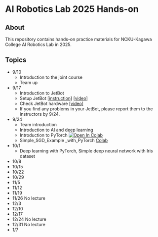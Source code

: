 # AI Robotics Lab 2025 Hands-on

## About
This repository contains hands-on practice materials for NCKU-Kagawa College AI Robotics Lab in 2025.

## Topics
- 9/10
  - Introduction to the joint course
  - Team up   
- 9/17
  - Introduction to JetBot
  - Setup JetBot [[instruction]](https://github.com/naoya1110/ai_robotics_lab_2025_hands_on/blob/main/Week02_Jetbot_Software_Setup.md) [[video]](https://youtu.be/Si-kh8yqQHo)
  - Check JetBot hardware [[video]](https://youtu.be/77WQfj6HOIg)
  - If you find any problems in your JetBot, please report them to the instructors by 9/24.
- 9/24
  - Team introduction
  - Introduction to AI and deep learning
  - Introduction to PyTorch [![Open In Colab](https://colab.research.google.com/assets/colab-badge.svg)](https://github.com/naoya1110/ai_robotics_lab_2025_hands_on/blob/main/Week03_Introduction_to_PyTorch.ipynb)
  - Simple_SGD_Example _with_PyTorch [Colab](https://github.com/naoya1110/ai_robotics_lab_2025_hands_on/blob/main/Week03_Simple_SGD_Example__with_PyTorch.ipynb)
- 10/1
  - Deep learning with PyTorch, Simple deep neural network with Iris dataset 
- 10/8
- 10/15
- 10/22
- 10/29
- 11/5
- 11/12
- 11/19
- 11/26 No lecture
- 12/3
- 12/10
- 12/17
- 12/24 No lecture
- 12/31 No lecture
- 1/7 
